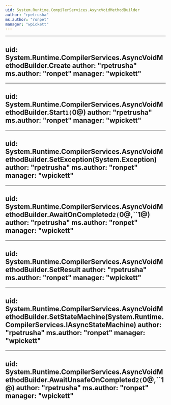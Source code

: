 ```yaml
---
uid: System.Runtime.CompilerServices.AsyncVoidMethodBuilder
author: "rpetrusha"
ms.author: "ronpet"
manager: "wpickett"
---
```


---
uid: System.Runtime.CompilerServices.AsyncVoidMethodBuilder.Create
author: "rpetrusha"
ms.author: "ronpet"
manager: "wpickett"
---

---
uid: System.Runtime.CompilerServices.AsyncVoidMethodBuilder.Start``1(``0@)
author: "rpetrusha"
ms.author: "ronpet"
manager: "wpickett"
---

---
uid: System.Runtime.CompilerServices.AsyncVoidMethodBuilder.SetException(System.Exception)
author: "rpetrusha"
ms.author: "ronpet"
manager: "wpickett"
---

---
uid: System.Runtime.CompilerServices.AsyncVoidMethodBuilder.AwaitOnCompleted``2(``0@,``1@)
author: "rpetrusha"
ms.author: "ronpet"
manager: "wpickett"
---

---
uid: System.Runtime.CompilerServices.AsyncVoidMethodBuilder.SetResult
author: "rpetrusha"
ms.author: "ronpet"
manager: "wpickett"
---

---
uid: System.Runtime.CompilerServices.AsyncVoidMethodBuilder.SetStateMachine(System.Runtime.CompilerServices.IAsyncStateMachine)
author: "rpetrusha"
ms.author: "ronpet"
manager: "wpickett"
---

---
uid: System.Runtime.CompilerServices.AsyncVoidMethodBuilder.AwaitUnsafeOnCompleted``2(``0@,``1@)
author: "rpetrusha"
ms.author: "ronpet"
manager: "wpickett"
---
